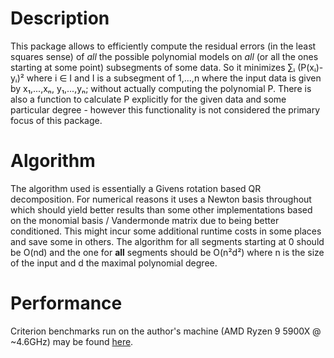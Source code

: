 # Description
This package allows to efficiently compute the residual errors (in the least squares sense) of *all* the possible polynomial models on *all* (or all the ones starting at some point) subsegments of some data.
So it minimizes ∑ᵢ (P(xᵢ)-yᵢ)² where i ∈ I and I is a subsegment of 1,...,n where the input data is given by x₁,...,xₙ, y₁,...,yₙ; without actually computing the polynomial P. There is also a function to calculate P explicitly for the given data and some particular degree - however this functionality is not considered the primary focus of this package.

# Algorithm
The algorithm used is essentially a Givens rotation based QR decomposition. For numerical reasons it uses a Newton basis throughout which should yield better results than some other implementations based on the monomial basis / Vandermonde matrix due to being better conditioned. This might incur some additional runtime costs in some places and save some in others.
The algorithm for all segments starting at 0 should be O(nd) and the one for **all** segments should be O(n²d²) where n is the size of the input and d the maximal polynomial degree.

# Performance
Criterion benchmarks run on the author's machine (AMD Ryzen 9 5900X @ ~4.6GHz) may be found [here](BENCHMARKS.md).